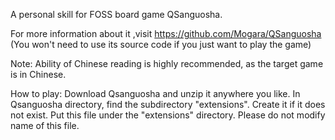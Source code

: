 A personal skill for FOSS board game QSanguosha.

For more information about it ,visit
https://github.com/Mogara/QSanguosha
(You won't need to use its source code if you just want to play the game)

Note: Ability of Chinese reading is highly recommended, as the target game is in Chinese.

How to play: 
Download Qsanguosha and unzip it anywhere you like.
In Qsanguosha directory, find the subdirectory "extensions".
Create it if it does not exist.
Put this file under the "extensions" directory.
Please do not modify name of this file.
